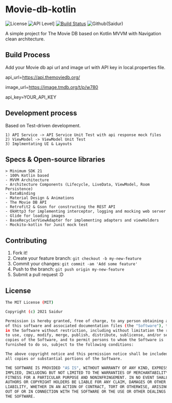 # Movie-db-kotlin
<snippet>
  <content><![CDATA[
# ${1:Project Name}

![License](https://camo.githubusercontent.com/c97d380d0a98377c53391026883a89c16ded751eb41f9e57a53e009664447d50/68747470733a2f2f696d672e736869656c64732e696f2f62616467652f6c6963656e73652d4d49542532304c6963656e73652d626c75652e737667)
![API Level](https://android-arsenal.com/api?level=21)]
[![Build Status](https://travis-ci.org/joemccann/dillinger.svg?branch=master)](https://travis-ci.org/joemccann/dillinger)
![Github](https://github.com/saidurcse)(Saidur)


A simple project for The Movie DB based on Kotlin MVVM with Navigation clean architecture.

## Build Process

Add your Movie db api url and image url with API key in local.properties file.

api_url=https://api.themoviedb.org/

image_url=https://image.tmdb.org/t/p/w780

api_key=YOUR_API_KEY

## Development process

Based on Test-driven development.

    1) API Service -> API Service Unit Test with api response mock files
    2) ViewModel -> ViewModel Unit Test
    3) Implmentating UI & Layouts

## Specs & Open-source libraries


    > Minimum SDK 21
    - 100% Kotlin based
    - MVVM Architecture
    - Architecture Components (Lifecycle, LiveData, ViewModel, Room Persistence)
    - DataBinding
    - Material Design & Animations
    - The Movie DB API
    - Retrofit2 & Gson for constructing the REST API
    - OkHttp3 for implementing interceptor, logging and mocking web server
    - Glide for loading images
    - BaseRecyclerViewAdapter for implementing adapters and viewHolders
    - Mockito-kotlin for Junit mock test


## Contributing

1. Fork it!
2. Create your feature branch: `git checkout -b my-new-feature`
3. Commit your changes: `git commit -am 'Add some feature'`
4. Push to the branch: `git push origin my-new-feature`
5. Submit a pull request :D

## License

```sh
The MIT License (MIT)

Copyright (c) 2021 Saidur

Permission is hereby granted, free of charge, to any person obtaining a copy
of this software and associated documentation files (the "Software"), to deal
in the Software without restriction, including without limitation the rights
to use, copy, modify, merge, publish, distribute, sublicense, and/or sell
copies of the Software, and to permit persons to whom the Software is
furnished to do so, subject to the following conditions:

The above copyright notice and this permission notice shall be included in
all copies or substantial portions of the Software.

THE SOFTWARE IS PROVIDED "AS IS", WITHOUT WARRANTY OF ANY KIND, EXPRESS OR
IMPLIED, INCLUDING BUT NOT LIMITED TO THE WARRANTIES OF MERCHANTABILITY,
FITNESS FOR A PARTICULAR PURPOSE AND NONINFRINGEMENT. IN NO EVENT SHALL THE
AUTHORS OR COPYRIGHT HOLDERS BE LIABLE FOR ANY CLAIM, DAMAGES OR OTHER
LIABILITY, WHETHER IN AN ACTION OF CONTRACT, TORT OR OTHERWISE, ARISING FROM,
OUT OF OR IN CONNECTION WITH THE SOFTWARE OR THE USE OR OTHER DEALINGS IN
THE SOFTWARE.
```

</content>
</snippet>
